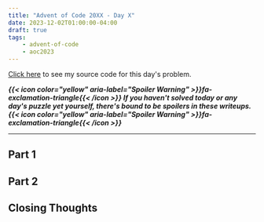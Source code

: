 ```yaml
---
title: "Advent of Code 20XX - Day X"
date: 2023-12-02T01:00:00-04:00
draft: true
tags:
    - advent-of-code
    - aoc2023
---
```


[Click here](https://github.com/Ratheronfire/advent-of-code/blob/master/20XX/day-X.py) to see my source code for this day's problem.

***{{< icon color="yellow" aria-label="Spoiler Warning" >}}fa-exclamation-triangle{{< /icon >}} If you haven't solved today or any day's puzzle yet yourself, there's bound to be spoilers in these writeups. {{< icon color="yellow" aria-label="Spoiler Warning" >}}fa-exclamation-triangle{{< /icon >}}***

---

## Part 1

## Part 2

## Closing Thoughts
